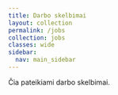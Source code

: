 ```yaml
---
title: Darbo skelbimai
layout: collection
permalink: /jobs
collection: jobs
classes: wide
sidebar:
  nav: main_sidebar
---
```

	
Čia pateikiami darbo skelbimai.
